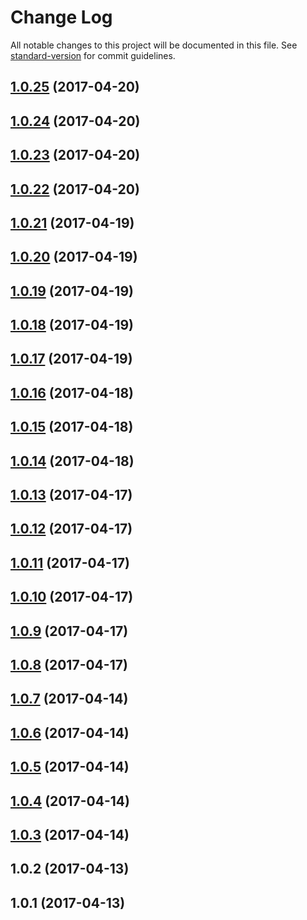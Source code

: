 # Change Log

All notable changes to this project will be documented in this file.
See [standard-version](https://github.com/conventional-changelog/standard-version) for commit guidelines.

<a name="1.0.25"></a>
## [1.0.25](https://github.com/dadviegas/melpack/compare/melpack-jasmine@1.0.2...melpack-jasmine@1.0.25) (2017-04-20)




<a name="1.0.24"></a>
## [1.0.24](https://github.com/dadviegas/melpack/compare/melpack-jasmine@1.0.2...melpack-jasmine@1.0.24) (2017-04-20)




<a name="1.0.23"></a>
## [1.0.23](https://github.com/dadviegas/melpack/compare/melpack-jasmine@1.0.2...melpack-jasmine@1.0.23) (2017-04-20)




<a name="1.0.22"></a>
## [1.0.22](https://github.com/dadviegas/melpack/compare/melpack-jasmine@1.0.2...melpack-jasmine@1.0.22) (2017-04-20)




<a name="1.0.21"></a>
## [1.0.21](https://github.com/dadviegas/melpack/compare/melpack-jasmine@1.0.2...melpack-jasmine@1.0.21) (2017-04-19)




<a name="1.0.20"></a>
## [1.0.20](https://github.com/dadviegas/melpack/compare/melpack-jasmine@1.0.2...melpack-jasmine@1.0.20) (2017-04-19)




<a name="1.0.19"></a>
## [1.0.19](https://github.com/dadviegas/melpack/compare/melpack-jasmine@1.0.2...melpack-jasmine@1.0.19) (2017-04-19)




<a name="1.0.18"></a>
## [1.0.18](https://github.com/dadviegas/melpack/compare/melpack-jasmine@1.0.2...melpack-jasmine@1.0.18) (2017-04-19)




<a name="1.0.17"></a>
## [1.0.17](https://github.com/dadviegas/melpack/compare/melpack-jasmine@1.0.2...melpack-jasmine@1.0.17) (2017-04-19)




<a name="1.0.16"></a>
## [1.0.16](https://github.com/dadviegas/melpack/compare/melpack-jasmine@1.0.2...melpack-jasmine@1.0.16) (2017-04-18)




<a name="1.0.15"></a>
## [1.0.15](https://github.com/dadviegas/melpack/compare/melpack-jasmine@1.0.2...melpack-jasmine@1.0.15) (2017-04-18)




<a name="1.0.14"></a>
## [1.0.14](https://github.com/dadviegas/melpack/compare/melpack-jasmine@1.0.2...melpack-jasmine@1.0.14) (2017-04-18)




<a name="1.0.13"></a>
## [1.0.13](https://github.com/dadviegas/melpack/compare/melpack-jasmine@1.0.2...melpack-jasmine@1.0.13) (2017-04-17)

<a name="1.0.12"></a>
## [1.0.12](https://github.com/dadviegas/melpack/compare/melpack-jasmine@1.0.2...melpack-jasmine@1.0.12) (2017-04-17)

<a name="1.0.11"></a>
## [1.0.11](https://github.com/dadviegas/melpack/compare/melpack-jasmine@1.0.2...melpack-jasmine@1.0.11) (2017-04-17)

<a name="1.0.10"></a>
## [1.0.10](https://github.com/dadviegas/melpack/compare/melpack-jasmine@1.0.9...melpack-jasmine@1.0.10) (2017-04-17)

<a name="1.0.9"></a>
## [1.0.9](https://github.com/dadviegas/melpack/compare/melpack-jasmine@1.0.8...melpack-jasmine@1.0.9) (2017-04-17)

<a name="1.0.8"></a>
## [1.0.8](https://github.com/dadviegas/melpack/compare/melpack-jasmine@1.0.7...melpack-jasmine@1.0.8) (2017-04-17)

<a name="1.0.7"></a>
## [1.0.7](https://github.com/dadviegas/melpack/compare/melpack-jasmine@1.0.6...melpack-jasmine@1.0.7) (2017-04-14)

<a name="1.0.6"></a>
## [1.0.6](https://github.com/dadviegas/melpack/compare/melpack-jasmine@1.0.3...melpack-jasmine@1.0.6) (2017-04-14)

<a name="1.0.5"></a>
## [1.0.5](https://github.com/dadviegas/melpack/compare/melpack-jasmine@1.0.3...melpack-jasmine@1.0.5) (2017-04-14)

<a name="1.0.4"></a>
## [1.0.4](https://github.com/dadviegas/melpack/compare/melpack-jasmine@1.0.3...melpack-jasmine@1.0.4) (2017-04-14)

<a name="1.0.3"></a>
## [1.0.3](https://github.com/dadviegas/melpack/compare/melpack-jasmine@1.0.2...melpack-jasmine@1.0.3) (2017-04-14)

<a name="1.0.2"></a>
## 1.0.2 (2017-04-13)

<a name="1.0.1"></a>
## 1.0.1 (2017-04-13)
